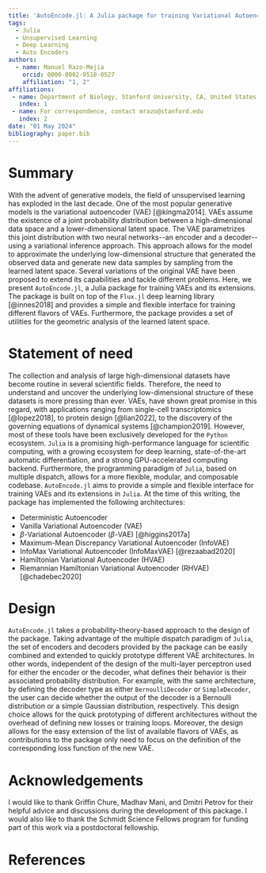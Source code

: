 ```yaml
---
title: 'AutoEncode.jl: A Julia package for training Variational Autoencoders'
tags:
  - Julia
  - Unsupervised Learning
  - Deep Learning
  - Auto Encoders
authors:
  - name: Manuel Razo-Mejia
    orcid: 0000-0002-9510-0527
    affiliation: "1, 2"
affiliations:
 - name: Department of Biology, Stanford University, CA, United States of America
   index: 1
 - name: For correspondence, contact mrazo@stanford.edu
   index: 2
date: "01 May 2024"
bibliography: paper.bib
---
```


# Summary

With the advent of generative models, the field of unsupervised learning has
exploded in the last decade. One of the most popular generative models is the
variational autoencoder (VAE) [@kingma2014]. VAEs assume the existence of a
joint probability distribution between a high-dimensional data space and a
lower-dimensional latent space. The VAE parametrizes this joint distribution
with two neural networks--an encoder and a decoder--using a variational
inference approach. This approach allows for the model to approximate the
underlying low-dimensional structure that generated the observed data and
generate new data samples by sampling from the learned latent space. Several
variations of the original VAE have been proposed to extend its capabilities and
tackle different problems. Here, we present `AutoEncode.jl`, a Julia package for
training VAEs and its extensions. The package is built on top of the `Flux.jl`
deep learning library [@innes2018] and provides a simple and flexible interface
for training different flavors of VAEs. Furthermore, the package provides a set
of utilities for the geometric analysis of the learned latent space.

# Statement of need

The collection and analysis of large high-dimensional datasets have become
routine in several scientific fields. Therefore, the need to understand and
uncover the underlying low-dimensional structure of these datasets is more
pressing than ever. VAEs, have shown great promise in this regard, with
applications ranging from single-cell transcriptomics [@lopez2018], to protein
design [@lian2022], to the discovery of the governing equations of dynamical
systems [@champion2019]. However, most of these tools have been exclusively
developed for the `Python` ecosystem. `Julia` is a promising high-performance
language for scientific computing, with a growing ecosystem for deep learning,
state-of-the-art automatic differentiation, and a strong GPU-accelerated
computing backend. Furthermore, the programming paradigm of `Julia`, based on
multiple dispatch, allows for a more flexible, modular, and composable codebase.
`AutoEncode.jl` aims to provide a simple and flexible interface for training
VAEs and its extensions in `Julia`. At the time of this writing, the package 
has implemented the following architectures:
- Deterministic Autoencoder
- Vanilla Variational Autoencoder (VAE)
- $\beta$-Variational Autoencoder ($\beta$-VAE) [@higgins2017a]
- Maximum-Mean Discrepancy Variational Autoencoder (InfoVAE)
- InfoMax Variational Autoencoder (InfoMaxVAE) [@rezaabad2020]
- Hamiltonian Variational Autoencoder (HVAE)
- Riemannian Hamiltonian Variational Autoencoder (RHVAE) [@chadebec2020]

# Design

`AutoEncode.jl` takes a probability-theory-based approach to the design of the
package. Taking advantage of the multiple dispatch paradigm of `Julia`, the set
of encoders and decoders provided by the package can be easily combined and
extended to quickly prototype different VAE architectures. In other words,
independent of the design of the multi-layer perceptron used for either the
encoder or the decoder, what defines their behavior is their associated
probability distribution. For example, with the same architecture, by defining
the decoder type as either `BernoulliDecoder` or `SimpleDecoder`, the user can
decide whether the output of the decoder is a Bernoulli distribution or a simple
Gaussian distribution, respectively. This design choice allows for the quick
prototyping of different architectures without the overhead of defining new
losses or training loops. Moreover, the design allows for the easy extension of
the list of available flavors of VAEs, as contributions to the package only need
to focus on the definition of the corresponding loss function of the new VAE.

# Acknowledgements

I would like to thank Griffin Chure, Madhav Mani, and Dmitri Petrov for their
helpful advice and discussions during the development of this package. I would
also like to thank the Schmidt Science Fellows program for funding part of this
work via a postdoctoral fellowship.

# References